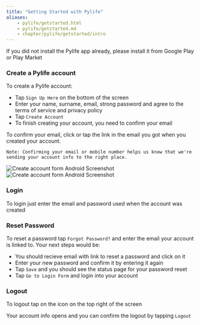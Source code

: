 ```yaml
---
title: "Getting Started with Pylife"
aliases:
    - pylife/getstarted.html
    - pylife/getstarted.md
    - chapter/pylife/getstarted/intro
---
```


If you did not install the Pylife app already, please install it from Google Play or Play Market

### Create a Pylife account

To create a Pylife account:

* Tap `Sign Up Here` on the bottom of the screen
* Enter your name, surname, email, strong password and agree to the terms of service and privacy policy
* Tap `Create Account`
* To finish creating your account, you need to confirm your email

To confirm your email, click or tap the link in the email you got when you created your account.

`Note: Confirming your email or mobile number helps us know that we're sending your account info to the right place.`

![Create account form Android Screenshot](/gitbook/assets/pylife/signup/signup.jpg)
<img src="/gitbook/assets/pylife/gettingstarted/main_screen_android.jpg" alt="Create account form Android Screenshot"/>

### Login

To login just enter the email and password used when the account was created

### Reset Password

To reset a password tap `Forgot Password?` and enter the email your account is linked to.
Your next steps would be:

* You should recieve email with link to reset a password and click on it
* Enter your new password and confirm it by entering it again
* Tap `Save` and you should see the status page for your password reset
* Tap `Go to Login Form` and login into your account

### Logout

To logout tap on the icon on the top right of the screen

Your account info opens and you can confirm the logout by tapping `Logout`
